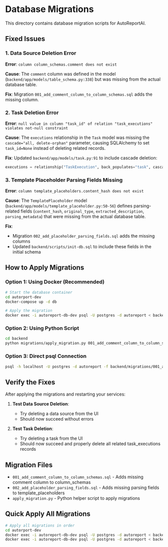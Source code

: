 # Database Migrations

This directory contains database migration scripts for AutoReportAI.

## Fixed Issues

### 1. Data Source Deletion Error
**Error**: `column column_schemas.comment does not exist`

**Cause**: The `comment` column was defined in the model (`backend/app/models/table_schema.py:338`) but was missing from the actual database table.

**Fix**: Migration `001_add_comment_column_to_column_schemas.sql` adds the missing column.

### 2. Task Deletion Error
**Error**: `null value in column "task_id" of relation "task_executions" violates not-null constraint`

**Cause**: The `executions` relationship in the `Task` model was missing the `cascade="all, delete-orphan"` parameter, causing SQLAlchemy to set `task_id=None` instead of deleting related records.

**Fix**: Updated `backend/app/models/task.py:91` to include cascade deletion:
```python
executions = relationship("TaskExecution", back_populates="task", cascade="all, delete-orphan")
```

### 3. Template Placeholder Parsing Fields Missing
**Error**: `column template_placeholders.content_hash does not exist`

**Cause**: The `TemplatePlaceholder` model (`backend/app/models/template_placeholder.py:50-56`) defines parsing-related fields (`content_hash`, `original_type`, `extracted_description`, `parsing_metadata`) that were missing from the actual database table.

**Fix**:
- Migration `002_add_placeholder_parsing_fields.sql` adds the missing columns
- Updated `backend/scripts/init-db.sql` to include these fields in the initial schema

## How to Apply Migrations

### Option 1: Using Docker (Recommended)
```bash
# Start the database container
cd autorport-dev
docker-compose up -d db

# Apply the migration
docker exec -i autoreport-db-dev psql -U postgres -d autoreport < backend/migrations/001_add_comment_column_to_column_schemas.sql
```

### Option 2: Using Python Script
```bash
cd backend
python migrations/apply_migration.py 001_add_comment_column_to_column_schemas.sql
```

### Option 3: Direct psql Connection
```bash
psql -h localhost -U postgres -d autoreport -f backend/migrations/001_add_comment_column_to_column_schemas.sql
```

## Verify the Fixes

After applying the migrations and restarting your services:

1. **Test Data Source Deletion**:
   - Try deleting a data source from the UI
   - Should now succeed without errors

2. **Test Task Deletion**:
   - Try deleting a task from the UI
   - Should now succeed and properly delete all related task_executions records

## Migration Files

- `001_add_comment_column_to_column_schemas.sql` - Adds missing comment column to column_schemas
- `002_add_placeholder_parsing_fields.sql` - Adds missing parsing fields to template_placeholders
- `apply_migration.py` - Python helper script to apply migrations

## Quick Apply All Migrations

```bash
# Apply all migrations in order
cd autorport-dev
docker exec -i autoreport-db-dev psql -U postgres -d autoreport < backend/migrations/001_add_comment_column_to_column_schemas.sql
docker exec -i autoreport-db-dev psql -U postgres -d autoreport < backend/migrations/002_add_placeholder_parsing_fields.sql
```
